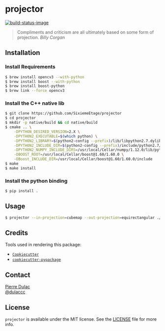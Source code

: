 # projector

[![build-status-image]][travis]

> Compliments and criticism are all ultimately based on some form of projection.
> *Billy Corgan*

## Installation

### Install Requirements

```sh
$ brew install opencv3 --with-python
$ brew install boost --with-python
$ brew install boost-python
$ brew link --force opencv3
```

### Install the C++ native lib

```sh
$ git clone https://github.com/SixiemeEtage/projector
$ cd projector
$ mkdir -p native/build && cd native/build
$ cmake .. \
    -DPYTHON_DESIRED_VERSION=2.X \
    -DPYTHON2_EXECUTABLE=$(which python) \
    -DPYTHON2_LIBRARY=$(python2-config --prefix)/lib/libpython2.7.dylib \
    -DPYTHON2_INCLUDE_DIR=$(python2-config --prefix)/include/python2.7/ \
    -DPYTHON2_NUMPY_INCLUDE_DIRS=/usr/local/Cellar/numpy/1.12.0/lib/python2.7/site-packages/numpy/core/include/ \
    -DBOOST_ROOT=/usr/local/Cellar/boost@1.60/1.60.0 \
    -DBoost_INCLUDE_DIR=/usr/local/Cellar/boost@1.60/1.60.0/include
$ make
$ make install
```

### Install the python binding

```sh
$ pip install .
```

## Usage

```sh
$ projector --in-projection=cubemap --out-projection=equirectangular ./examples/cubemap_high_res/cubemap_+x.jpg ./examples/cubemap_high_res/cubemap_-x.jpg ./examples/cubemap_high_res/cubemap_+y.jpg ./examples/cubemap_high_res/cubemap_-y.jpg ./examples/cubemap_high_res/cubemap_+z.jpg ./examples/cubemap_high_res/cubemap_-z.jpg
```

## Credits

Tools used in rendering this package:

*  [`Cookiecutter`][Cookiecutter]
*  [`cookiecutter-pypackage`][cookiecutter-pypackage]

## Contact

[Pierre Dulac][github-dulaccc]  
[@dulaccc][twitter-dulaccc]

## License

`projector` is available under the MIT license. See the [LICENSE](LICENSE) file for more info.


[build-status-image]: https://img.shields.io/travis/SixiemeEtage/projector.svg
[travis]: https://travis-ci.org/SixiemeEtage/projector

[Cookiecutter]: https://github.com/audreyr/cookiecutter
[cookiecutter-pypackage]: https://github.com/audreyr/cookiecutter-pypackage
[github-dulaccc]: https://github.com/dulaccc
[twitter-dulaccc]: https://twitter.com/dulaccc
